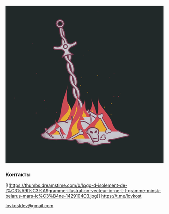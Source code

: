 ![image](https://github.com/Lovkost/Lovkost/blob/main/89F951249.gif)

### Контакты

[!(https://thumbs.dreamstime.com/b/logo-d-isolement-de-t%C3%A9l%C3%A9gramme-illustration-vecteur-ic-ne-t-l-gramme-minsk-belarus-mars-ic%C3%B4ne-142910403.jpg)] https://t.me/lovkost

lovkostdev@gmail.com

<!--
**Lovkost/Lovkost** is a ✨ _special_ ✨ repository because its `README.md` (this file) appears on your GitHub profile.

Here are some ideas to get you started:

- 🔭 I’m currently working on ...
- 🌱 I’m currently learning ...
- 👯 I’m looking to collaborate on ...
- 🤔 I’m looking for help with ...
- 💬 Ask me about ...
- 📫 How to reach me: ...
- 😄 Pronouns: ...
- ⚡ Fun fact: ...
-->
